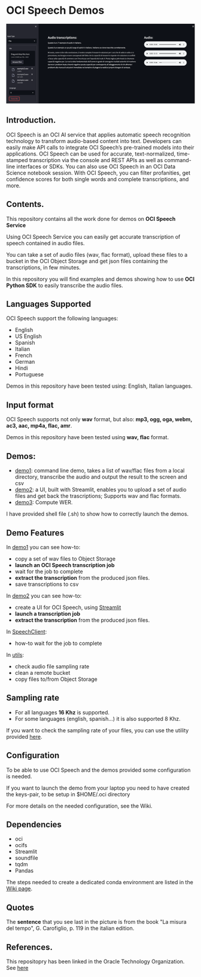 # OCI Speech Demos
![UI demo2](./ui_printscreen.png)

## Introduction.
OCI Speech is an OCI AI service that applies automatic speech recognition technology to transform audio-based content into text. 
Developers can easily make API calls to integrate OCI Speech’s pre-trained models into their applications. OCI Speech can be used for accurate, 
text-normalized, time-stamped transcription via the console and REST APIs as well as command-line interfaces or SDKs. You can also use OCI 
Speech in an OCI Data Science notebook session. With OCI Speech, you can filter profanities, get confidence scores for both single words 
and complete transcriptions, and more. 

## Contents.
This repository contains all the work done for demos on **OCI Speech Service**

Using OCI Speech Service you can easily get accurate transcription of speech contained in audio files.

You can take a set of audio files (wav, flac format), upload these files to a bucket in the OCI Object Storage and
get json files containing the transcriptions, in few minutes.

In this repository you will find examples and demos showing how to use **OCI Python SDK** to easily transcribe the audio files.

## Languages Supported
OCI Speech support the following languages:
* English
* US English
* Spanish
* Italian
* French
* German
* Hindi
* Portuguese

Demos in this repository have been tested using: English, Italian languages.

## Input format
OCI Speech supports not only **wav** format, but also: **mp3, ogg, oga, webm, ac3, aac, mp4a, flac, amr**.

Demos in this repository have been tested using **wav, flac** format. 

## Demos:
* [demo1](./demo1_main.py): command line demo, takes a list of wav/flac files from a local directory, transcribe the audio and output the result to the screen and csv
* [demo2](./demo2.py): a UI, built with Streamlit, enables you to upload a set of audio files and get back the trascriptions; Supports wav and flac formats.
* [demo3](./demo3.py): Compute WER.

I have provided shell file (.sh) to show how to correctly launch the demos.

## Demo Features
In [demo1](./demo1.py) you can see how-to: 
* copy a set of wav files to Object Storage
* **launch an OCI Speech transcription job**
* wait for the job to complete
* **extract the transcription** from the produced json files.
* save transcriptions to csv

In [demo2](./demo2.py) you can see how-to:
* create a UI for OCI Speech, using [Streamlit](https://streamlit.io/)
* **launch a transcription job**
* **extract the transcription** from the produced json files.

In [SpeechClient](./speech_client.py):
* how-to wait for the job to complete

In [utils](./utils.py):
* check audio file sampling rate
* clean a remote bucket
* copy files to/from Object Storage

## Sampling rate
* For all languages **16 Khz** is supported. 
* For some languages (english, spanish...) it is also supported 8 Khz.

If you want to check the sampling rate of your files, you can use the utility provided [here](./check_sample_rate.py).

## Configuration
To be able to use OCI Speech and the demos provided some configuration is needed.

If you want to launch the demo from your laptop you need to have created the keys-pair, to be setup in $HOME/.oci directory

For more details on the needed configuration, see the Wiki.

## Dependencies
* oci
* ocifs
* Streamlit
* soundfile
* tqdm
* Pandas

The steps needed to create a dedicated conda environment are listed in the [Wiki page](https://github.com/luigisaetta/oci-speech-demos/wiki/Creating-a-conda-env).

## Quotes
The **sentence** that you see last in the picture is from the book "La misura del tempo", G. Carofiglio, p. 119 in the italian edition.

## References.
This repositopry has been linked in the Oracle Technology Organization.
See [here](https://github.com/oracle-devrel/technology-engineering/tree/main/app-dev/ai-cloud-services/ai-speech) 
